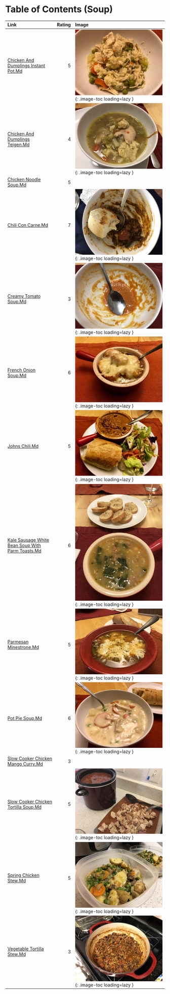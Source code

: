 # Table of Contents (Soup)

| Link                                                                                                   |   Rating | Image                                                                                                                                   |
|:-------------------------------------------------------------------------------------------------------|---------:|:----------------------------------------------------------------------------------------------------------------------------------------|
| [Chicken And Dumplings Instant Pot.Md](./chicken_and_dumplings_instant_pot.md)                         |        5 | ![chicken_and_dumplings_instant_pot.jpeg](./chicken_and_dumplings_instant_pot.jpeg){: .image-toc loading=lazy }                         |
| [Chicken And Dumplings Teigen.Md](./chicken_and_dumplings_teigen.md)                                   |        4 | ![chicken_and_dumplings_teigen.jpeg](./chicken_and_dumplings_teigen.jpeg){: .image-toc loading=lazy }                                   |
| [Chicken Noodle Soup.Md](./chicken_noodle_soup.md)                                                     |        5 | <!-- TODO: Capture image -->                                                                                                            |
| [Chili Con Carne.Md](./chili_con_carne.md)                                                             |        7 | ![chili_con_carne.jpeg](./chili_con_carne.jpeg){: .image-toc loading=lazy }                                                             |
| [Creamy Tomato Soup.Md](./creamy_tomato_soup.md)                                                       |        3 | ![creamy_tomato_soup.jpeg](./creamy_tomato_soup.jpeg){: .image-toc loading=lazy }                                                       |
| [French Onion Soup.Md](./french_onion_soup.md)                                                         |        6 | ![french_onion_soup.jpeg](./french_onion_soup.jpeg){: .image-toc loading=lazy }                                                         |
| [Johns Chili.Md](./johns_chili.md)                                                                     |        5 | ![johns_chili.jpeg](./johns_chili.jpeg){: .image-toc loading=lazy }                                                                     |
| [Kale Sausage White Bean Soup With Parm Toasts.Md](./kale_sausage_white_bean_soup_with_parm_toasts.md) |        6 | ![kale_sausage_white_bean_soup_with_parm_toasts.jpeg](./kale_sausage_white_bean_soup_with_parm_toasts.jpeg){: .image-toc loading=lazy } |
| [Parmesan Minestrone.Md](./parmesan_minestrone.md)                                                     |        5 | ![parmesan_minestrone.jpeg](./parmesan_minestrone.jpeg){: .image-toc loading=lazy }                                                     |
| [Pot Pie Soup.Md](./pot_pie_soup.md)                                                                   |        6 | ![pot_pie_soup.jpeg](./pot_pie_soup.jpeg){: .image-toc loading=lazy }                                                                   |
| [Slow Cooker Chicken Mango Curry.Md](./slow_cooker_chicken_mango_curry.md)                             |        3 | <!-- TODO: Capture image -->                                                                                                            |
| [Slow Cooker Chicken Tortilla Soup.Md](./slow_cooker_chicken_tortilla_soup.md)                         |        5 | ![slow_cooker_chicken_tortilla_soup.jpg](./slow_cooker_chicken_tortilla_soup.jpg){: .image-toc loading=lazy }                           |
| [Spring Chicken Stew.Md](./spring_chicken_stew.md)                                                     |        5 | ![spring_chicken_stew.jpeg](./spring_chicken_stew.jpeg){: .image-toc loading=lazy }                                                     |
| [Vegetable Tortilla Stew.Md](./vegetable_tortilla_stew.md)                                             |        3 | ![vegetable_tortilla_stew.jpg](./vegetable_tortilla_stew.jpg){: .image-toc loading=lazy }                                               |
